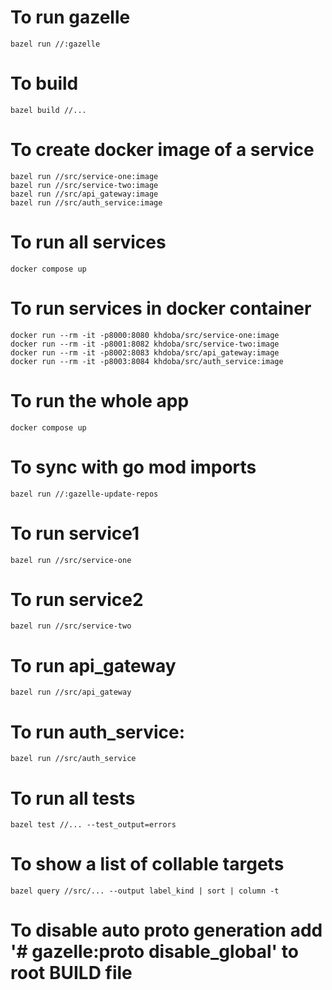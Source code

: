 # To run gazelle
    bazel run //:gazelle

# To build
    bazel build //...

# To create docker image of a service
    bazel run //src/service-one:image
    bazel run //src/service-two:image
    bazel run //src/api_gateway:image
    bazel run //src/auth_service:image    

# To run all services
    docker compose up

# To run services in docker container
    docker run --rm -it -p8000:8080 khdoba/src/service-one:image   
    docker run --rm -it -p8001:8082 khdoba/src/service-two:image
    docker run --rm -it -p8002:8083 khdoba/src/api_gateway:image
    docker run --rm -it -p8003:8084 khdoba/src/auth_service:image   

# To run the whole app
    docker compose up
    
# To sync with go mod imports
    bazel run //:gazelle-update-repos

# To run service1
    bazel run //src/service-one

# To run service2
    bazel run //src/service-two 

# To run api_gateway
    bazel run //src/api_gateway

# To run auth_service:
    bazel run //src/auth_service 


# To run all tests
    bazel test //... --test_output=errors  

# To show a list of collable targets
    bazel query //src/... --output label_kind | sort | column -t




# To disable auto proto generation add '# gazelle:proto disable_global' to root BUILD file